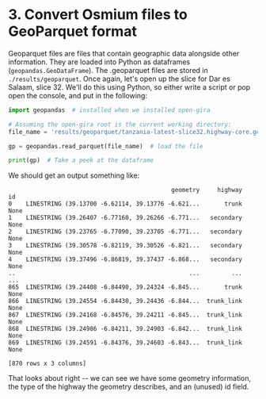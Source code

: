 # 3. Convert Osmium files to GeoParquet format

Geoparquet files are files that contain geographic data alongside other information.
They are loaded into Python as dataframes (`geopandas.GeoDataFrame`).
The .geoparquet files are stored in `./results/geoparquet`.
Once again, let's open up the slice for Dar es Salaam, slice 32.
We'll do this using Python, so either write a script or pop open the console, and put in the following:

```python
import geopandas  # installed when we installed open-gira

# Assuming the open-gira root is the current working directory:
file_name = 'results/geoparquet/tanzania-latest-slice32.highway-core.geoparquet'

gp = geopandas.read_parquet(file_name)  # load the file

print(gp)  # Take a peek at the dataframe
```

We should get an output something like:

```text
                                              geometry     highway    id
0    LINESTRING (39.13700 -6.62114, 39.13776 -6.621...       trunk  None
1    LINESTRING (39.26407 -6.77160, 39.26266 -6.771...   secondary  None
2    LINESTRING (39.23765 -6.77090, 39.23705 -6.771...   secondary  None
3    LINESTRING (39.30578 -6.82119, 39.30526 -6.821...   secondary  None
4    LINESTRING (39.37496 -6.86819, 39.37437 -6.868...   secondary  None
..                                                 ...         ...   ...
865  LINESTRING (39.24408 -6.84490, 39.24324 -6.845...       trunk  None
866  LINESTRING (39.24554 -6.84430, 39.24436 -6.844...  trunk_link  None
867  LINESTRING (39.24168 -6.84576, 39.24211 -6.845...  trunk_link  None
868  LINESTRING (39.24986 -6.84211, 39.24903 -6.842...  trunk_link  None
869  LINESTRING (39.24591 -6.84376, 39.24603 -6.843...  trunk_link  None

[870 rows x 3 columns]
```

That looks about right -- we can see we have some geometry information, the type of the highway the geometry
describes, and an (unused) id field.
